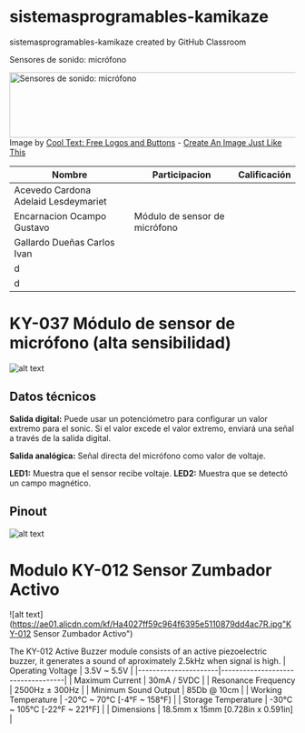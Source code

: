 # sistemasprogramables-kamikaze
sistemasprogramables-kamikaze created by GitHub Classroom

 Sensores de sonido: micrófono

<a href="https://cooltext.com"><img src="https://images.cooltext.com/5387875.png" width="921" height="115" alt=" Sensores de sonido: micrófono" /></a>
<br />Image by <a href="https://cooltext.com">Cool Text: Free Logos and Buttons</a> - <a href="https://cooltext.com/Edit-Logo?LogoID=3509961347">Create An Image Just Like This</a>

| Nombre | Participacion | Calificación |
|-------------|----------------|--------------|
| Acevedo Cardona Adelaid Lesdeymariet           |                |              | 
| Encarnacion Ocampo Gustavo           | Módulo de sensor de micrófono               |              | 
| Gallardo Dueñas Carlos Ivan           |                |              | 
| d           |                |              | 
| d           |                |              | 

# KY-037 Módulo de sensor de micrófono (alta sensibilidad)

![alt text](http://sensorkit.en.joy-it.net/images/8/8e/ky-037.jpg "KY-037 Microphone sensor module (high sensitivity)")

## Datos técnicos 
**Salida digital:** Puede usar un potenciómetro para configurar un valor extremo para el sonic. Si el valor excede el valor extremo, enviará una señal a través de la salida digital.

**Salida analógica:** Señal directa del micrófono como valor de voltaje.

**LED1:** Muestra que el sensor recibe voltaje.
**LED2:** Muestra que se detectó un campo magnético.

## Pinout
![alt text](http://sensorkit.en.joy-it.net/images/d/d8/4_dig_V_G_An_eng.png "pinout")

# Modulo KY-012 Sensor Zumbador Activo

![alt text](https://ae01.alicdn.com/kf/Ha4027ff59c964f6395e5110879dd4ac7R.jpg"KY-012 Sensor Zumbador Activo")


The KY-012 Active Buzzer module consists of an active piezoelectric buzzer, it generates a sound of aproximately 2.5kHz when signal is high. 
| Operating Voltage    | 3.5V ~ 5.5V                       |
|----------------------|-----------------------------------|
| Maximum Current      | 30mA / 5VDC                       |
| Resonance Frequency  | 2500Hz ± 300Hz                    |
| Minimum Sound Output | 85Db @ 10cm                       |
| Working Temperature  | -20°C ~ 70°C [-4°F ~ 158°F]       |
| Storage Temperature  | -30°C ~ 105°C [-22°F ~ 221°F]     |
| Dimensions           | 18.5mm x 15mm [0.728in x 0.591in] |



